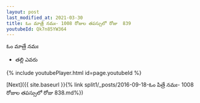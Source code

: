 ```yaml
---
layout: post
last_modified_at: 2021-03-30
title: ఓం మాత్రే నమః- 1008 రోజుల తపస్సులో రోజు  839
youtubeId: Qk7n85YW364
---
```

 
 
 ఓం మాత్రే నమః  
 
 -  తల్లి ఎవరు 
 
  
 
  
 
 
 
 
 
 


{% include youtubePlayer.html id=page.youtubeId %}
 
[Next]({{ site.baseurl }}{% link  split1/_posts/2016-09-18-ఓం పిత్రే నమః- 1008 రోజుల తపస్సులో రోజు  838.md%})
 
